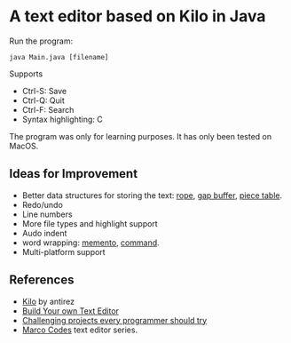 # A text editor based on Kilo in Java

Run the program:

```commandline
java Main.java [filename]
```

Supports

- Ctrl-S: Save
- Ctrl-Q: Quit
- Ctrl-F: Search
- Syntax highlighting: C

The program was only for learning purposes. It has only been tested on MacOS.

## Ideas for Improvement

- Better data structures for storing the
  text: [rope](https://en.wikipedia.org/wiki/Rope_(data_structure)), [gap buffer](https://en.wikipedia.org/wiki/Gap_buffer), [piece table](https://en.wikipedia.org/wiki/Piece_table).
- Redo/undo
- Line numbers
- More file types and highlight support
- Audo indent
- word wrapping: [memento](https://en.wikipedia.org/wiki/Memento_pattern), [command](https://en.wikipedia.org/wiki/Command_pattern).
- Multi-platform support

## References

- [Kilo](https://github.com/antirez/kilo?tab=readme-ov-file) by antirez
- [Build Your own Text Editor](https://viewsourcecode.org/snaptoken/kilo/index.html)
- [Challenging projects every programmer should try](https://austinhenley.com/blog/challengingprojects.html)
- [Marco Codes](https://www.youtube.com/@MarcoCodes) text editor series.